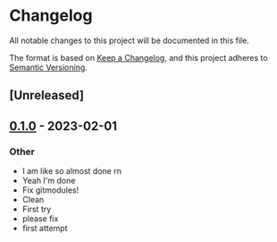# Changelog
All notable changes to this project will be documented in this file.

The format is based on [Keep a Changelog](https://keepachangelog.com/en/1.0.0/),
and this project adheres to [Semantic Versioning](https://semver.org/spec/v2.0.0.html).

## [Unreleased]

## [0.1.0](https://github.com/paperclip-universe/apollo/releases/tag/apollo-hyper-libretro-core-prosystem-v0.1.0) - 2023-02-01

### Other
- I am like so almost done rn
- Yeah I'm done
- Fix gitmodules!
- Clean
- First try
- please fix
- first attempt
